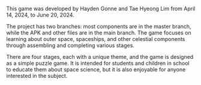 This game was developed by Hayden Gonne and Tae Hyeong Lim from April 14, 2024, to June 20, 2024.

The project has two branches: most components are in the master branch, while the APK and other files are in the main branch. The game focuses on learning about outer space, spaceships, and other celestial components through assembling and completing various stages.

There are four stages, each with a unique theme, and the game is designed as a simple puzzle game. It is intended for students and children in school to educate them about space science, but it is also enjoyable for anyone interested in the subject.
